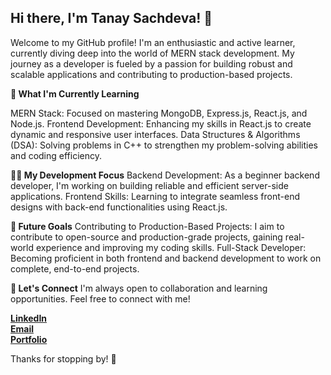 ## Hi there, I'm Tanay Sachdeva! 👋

Welcome to my GitHub profile! I'm an enthusiastic and active learner, currently diving deep into the world of MERN stack development. My journey as a developer is fueled by a passion for building robust and scalable applications and contributing to production-based projects.

**🌱 What I'm Currently Learning**

MERN Stack: Focused on mastering MongoDB, Express.js, React.js, and Node.js.
Frontend Development: Enhancing my skills in React.js to create dynamic and responsive user interfaces.
Data Structures & Algorithms (DSA): Solving problems in C++ to strengthen my problem-solving abilities and coding efficiency.

**👨‍💻 My Development Focus**
Backend Development: As a beginner backend developer, I'm working on building reliable and efficient server-side applications.
Frontend Skills: Learning to integrate seamless front-end designs with back-end functionalities using React.js.

**🚀 Future Goals**
Contributing to Production-Based Projects: I aim to contribute to open-source and production-grade projects, gaining real-world experience and improving my coding skills.
Full-Stack Developer: Becoming proficient in both frontend and backend development to work on complete, end-to-end projects.

**🤝 Let's Connect**
I'm always open to collaboration and learning opportunities. Feel free to connect with me!

**[LinkedIn](https://www.linkedin.com/in/tanay-sachdeva-7119672b1/)** <br>
**[Email](tsachdeva_be23@thapar.edu)**<br>
**[Portfolio](https://tanayportfolio.vercel.app/)**


Thanks for stopping by! 🚀
